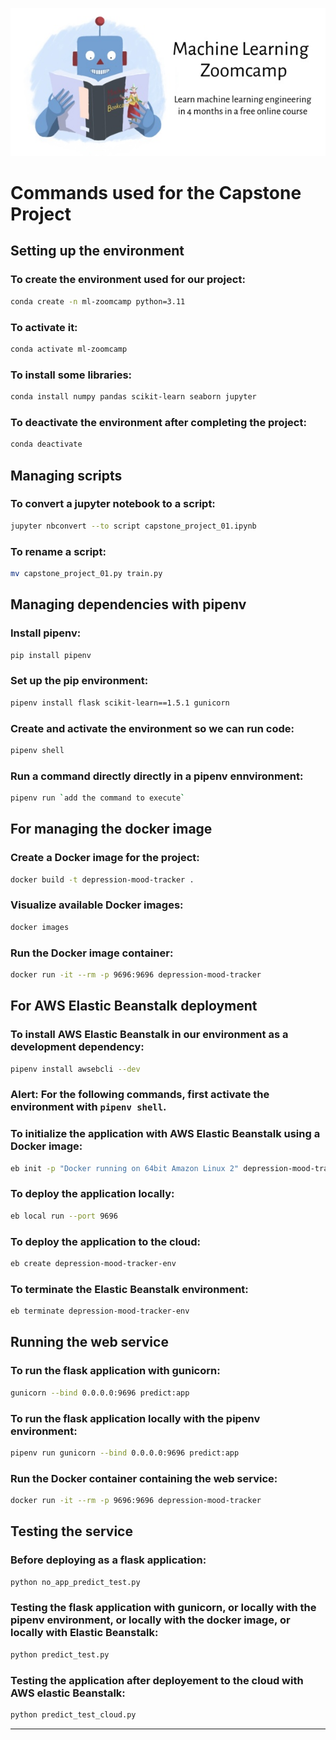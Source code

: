 ![ML Zoomcamp Illustration](https://github.com/maxim-eyengue/Python-Codes/blob/main/ML_Zoomcamp_2024/zoomcamp.jpg)

# Commands used for the Capstone Project

## Setting up the environment
### To create the environment used for our project:
```bash
conda create -n ml-zoomcamp python=3.11
```

### To activate it:
```bash
conda activate ml-zoomcamp
```

### To install some libraries:
```bash
conda install numpy pandas scikit-learn seaborn jupyter
```

### To deactivate the environment after completing the project:
```bash
conda deactivate
```


## Managing scripts
### To convert a jupyter notebook to a script:
```bash
jupyter nbconvert --to script capstone_project_01.ipynb
```

### To rename a script:
```bash
mv capstone_project_01.py train.py
```


## Managing dependencies with pipenv
### Install pipenv:
```bash
pip install pipenv
```

### Set up the pip environment:
```bash
pipenv install flask scikit-learn==1.5.1 gunicorn
```

### Create and activate the environment so we can run code:
```bash
pipenv shell
```

### Run a command directly directly in a pipenv ennvironment:
```bash
pipenv run `add the command to execute`
```


## For managing the docker image
### Create a Docker image for the project:
```bash
docker build -t depression-mood-tracker .
```

### Visualize available Docker images:
```bash
docker images
```

### Run the Docker image container:
```bash
docker run -it --rm -p 9696:9696 depression-mood-tracker
```

## For AWS Elastic Beanstalk deployment
### To install AWS Elastic Beanstalk in our environment as a development dependency:
```bash
pipenv install awsebcli --dev
```

### Alert: For the following commands, first activate the environment  with `pipenv shell`.

### To initialize the application with AWS Elastic Beanstalk using a Docker image:
```bash
eb init -p "Docker running on 64bit Amazon Linux 2" depression-mood-tracker -r us-east-1 
```

### To deploy the application locally:
```bash
eb local run --port 9696
```

### To deploy the application to the cloud:
```bash
eb create depression-mood-tracker-env
```

### To terminate the Elastic Beanstalk environment:
```bash
eb terminate depression-mood-tracker-env
```


## Running the web service
### To run the flask application with gunicorn:
```bash
gunicorn --bind 0.0.0.0:9696 predict:app
```

### To run the flask application locally with the pipenv environment:
```bash
pipenv run gunicorn --bind 0.0.0.0:9696 predict:app
```

### Run the Docker container containing the web service:
```bash
docker run -it --rm -p 9696:9696 depression-mood-tracker
```


## Testing the service
### Before deploying as a flask application:
```bash
python no_app_predict_test.py
```

### Testing the flask application with gunicorn, or locally with the pipenv environment, or locally with the docker image, or locally with Elastic Beanstalk:
```bash
python predict_test.py
```

### Testing the application after deployement to the cloud with AWS elastic Beanstalk:
```bash
python predict_test_cloud.py
```

---